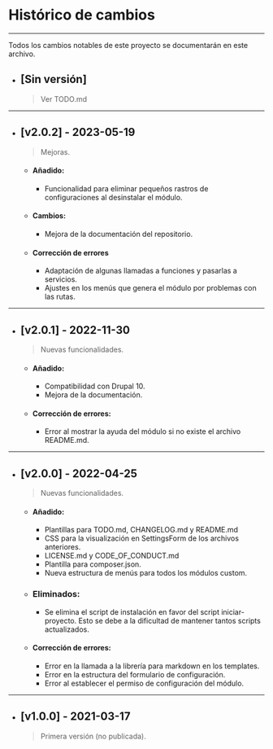 # Histórico de cambios
---
Todos los cambios notables de este proyecto se documentarán en este archivo.

* ## [Sin versión]
  > Ver TODO.md

---
* ## [v2.0.2] - 2023-05-19
  > Mejoras.

  * #### Añadido:
    - Funcionalidad para eliminar pequeños rastros de configuraciones al
      desinstalar el módulo.

  * #### Cambios:
    - Mejora de la documentación del repositorio.

  * #### Corrección de errores
    - Adaptación de algunas llamadas a funciones y pasarlas a servicios.
    - Ajustes en los menús que genera el módulo por problemas con las rutas.

---
* ## [v2.0.1] - 2022-11-30
  > Nuevas funcionalidades.

  * #### Añadido:
    - Compatibilidad con Drupal 10.
    - Mejora de la documentación.

  * #### Corrección de errores:
    - Error al mostrar la ayuda del módulo si no existe el archivo README.md.

---
* ## [v2.0.0] - 2022-04-25
  > Nuevas funcionalidades.

  * #### Añadido:
    - Plantillas para TODO.md, CHANGELOG.md y README.md
    - CSS para la visualización en SettingsForm de los archivos anteriores.
    - LICENSE.md y CODE_OF_CONDUCT.md
    - Plantilla para composer.json.
    - Nueva estructura de menús para todos los módulos custom.

  * ### Eliminados:
    - Se elimina el script de instalación en favor del script iniciar-proyecto.
      Esto se debe a la dificultad de mantener tantos scripts actualizados.

  * #### Corrección de errores:
    - Error en la llamada a la librería para markdown en los templates.
    - Error en la estructura del formulario de configuración.
    - Error al establecer el permiso de configuración del módulo.

---
* ## [v1.0.0] - 2021-03-17
  > Primera versión (no publicada).

